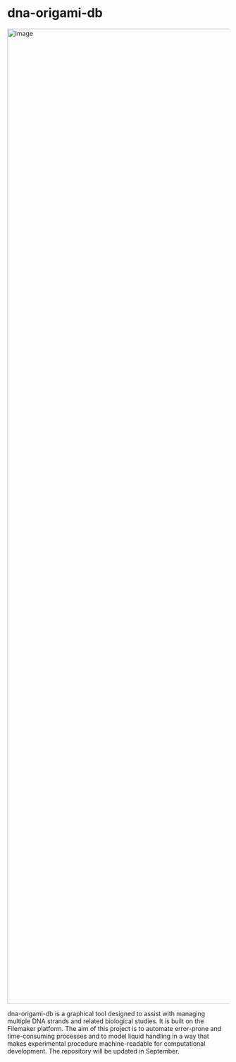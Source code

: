 # dna-origami-db
<img width="2212" alt="image" src="https://github.com/yusuke-dna/dna-origami-db/assets/70700401/15dfaa77-80ab-462f-9718-44bc0e5188e5">

dna-origami-db is a graphical tool designed to assist with managing multiple DNA strands and related biological studies. It is built on the Filemaker platform. The aim of this project is to automate error-prone and time-consuming processes and to model liquid handling in a way that makes experimental procedure machine-readable for computational development. The repository will be updated in September.
